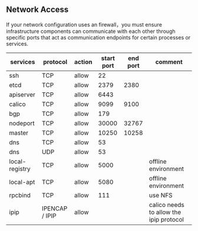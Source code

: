 Network Access
------------
If your network configuration uses an firewall，you must ensure infrastructure components can communicate with each other through specific ports that act as communication endpoints for certain processes or services.

|services|protocol|action|start port|end port|comment
|---|---|---|---|---|---|
ssh|TCP|allow|22|
etcd|TCP|allow|2379|2380|
apiserver|TCP|allow|6443|
calico|TCP|allow|9099|9100|
bgp|TCP|allow|179||
nodeport|TCP|allow|30000|32767|
master|TCP|allow|10250|10258|
dns|TCP|allow|53|
dns|UDP|allow|53|
local-registry|TCP|allow|5000||offline environment|
local-apt|TCP|allow|5080||offline environment|
rpcbind|TCP|allow|111|| use NFS
ipip|IPENCAP / IPIP|allow| | |calico needs to allow the ipip protocol